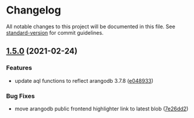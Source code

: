 # Changelog

All notable changes to this project will be documented in this file. See [standard-version](https://github.com/conventional-changelog/standard-version) for commit guidelines.

## [1.5.0](https://github.com/monotykamary/vscode-aql/compare/v1.4.1...v1.5.0) (2021-02-24)


### Features

* update aql functions to reflect arangodb 3.7.8 ([e048933](https://github.com/monotykamary/vscode-aql/commit/e048933175a48319cb329fab34a23122e5806d0e))


### Bug Fixes

* move arangodb public frontend highlighter link to latest blob ([7e26dd2](https://github.com/monotykamary/vscode-aql/commit/7e26dd23b7e37a8f71ac47bfb3b3de676680b512))

